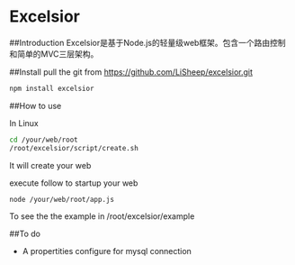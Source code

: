 Excelsior
==========

##Introduction
Excelsior是基于Node.js的轻量级web框架。包含一个路由控制和简单的MVC三层架构。

##Install
pull the git from https://github.com/LiSheep/excelsior.git
```bash
npm install excelsior
```

##How to use

In Linux

```bash
cd /your/web/root
/root/excelsior/script/create.sh
```
It will create your web

execute follow to startup your web
```bash
node /your/web/root/app.js
```

To see the the example in 
/root/excelsior/example

##To do

* A propertities configure for mysql connection